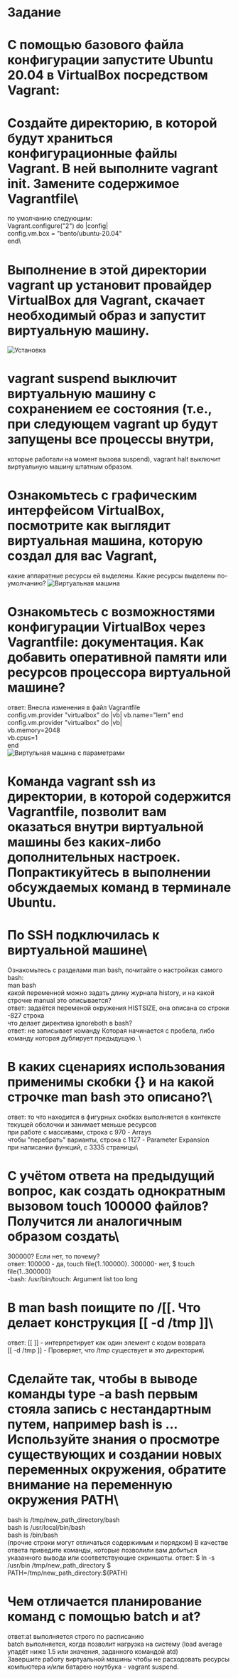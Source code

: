 # Задание
# С помощью базового файла конфигурации запустите Ubuntu 20.04 в VirtualBox посредством Vagrant:

# Создайте директорию, в которой будут храниться конфигурационные файлы Vagrant. В ней выполните vagrant init. Замените содержимое Vagrantfile\ 
по умолчанию следующим:\
 Vagrant.configure("2") do |config|\
 	config.vm.box = "bento/ubuntu-20.04"\
 end\
# Выполнение в этой директории vagrant up установит провайдер VirtualBox для Vagrant, скачает необходимый образ и запустит виртуальную машину.
![Установка](https://github.com/EVolgina/devops-netology9/blob/main/vagraninst.png)
# vagrant suspend выключит виртуальную машину с сохранением ее состояния (т.е., при следующем vagrant up будут запущены все процессы внутри, 
которые работали на момент вызова suspend), vagrant halt выключит виртуальную машину штатным образом.
# Ознакомьтесь с графическим интерфейсом VirtualBox, посмотрите как выглядит виртуальная машина, которую создал для вас Vagrant, 
какие аппаратные ресурсы ей выделены. Какие ресурсы выделены по-умолчанию?
![Виртуальная машина](https://github.com/EVolgina/devops-netology9/blob/main/virt.png)
# Ознакомьтесь с возможностями конфигурации VirtualBox через Vagrantfile: документация. Как добавить оперативной памяти или ресурсов процессора виртуальной машине?
ответ: Внесла изменения в файл Vagrantfile\
config.vm.provider "virtualbox" do |vb|
	vb.name="lern"
end\
	config.vm.provider "virtualbox" do |vb|	\
	vb.memory=2048\
	vb.cpus=1\
 end\
![Виртульная машина с параметрами](https://github.com/EVolgina/devops-netology9/blob/main/virtconfig.png)
# Команда vagrant ssh из директории, в которой содержится Vagrantfile, позволит вам оказаться внутри виртуальной машины без каких-либо дополнительных настроек. Попрактикуйтесь в выполнении обсуждаемых команд в терминале Ubuntu.
# По SSH подключилась к виртуальной машине\
Ознакомьтесь с разделами man bash, почитайте о настройках самого bash:\
man bash\
какой переменной можно задать длину журнала history, и на какой строчке manual это описывается?\
ответ:         задаётся переменой окружения HISTSIZE, она описана со строки    -827 строка\
что делает директива ignoreboth в bash?\
ответ: не записывает команду Которая начинается с пробела, либо команду которая дублирует предыдущую. \

# В каких сценариях использования применимы скобки {} и на какой строчке man bash это описано?\
ответ: то что находится в фигурных скобках выполняется в контексте текущей оболочки и занимает меньше ресурсов\
при работе с массивами, строка с 970 - Arrays\
чтобы "перебрать" варианты, строка с 1127 - Parameter Expansion\
при написании функций, с 3335 страницы\

# С учётом ответа на предыдущий вопрос, как создать однократным вызовом touch 100000 файлов? Получится ли аналогичным образом создать\
300000? Если нет, то почему?\
ответ: 100000 - да, touch file{1..100000}. 300000- нет, $ touch file{1..300000}\
  -bash: /usr/bin/touch: Argument list too long

# В man bash поищите по /\[\[. Что делает конструкция [[ -d /tmp ]]\
ответ: [[  ]] - интерпретирует как один элемент с кодом возврата\
[[ -d /tmp ]] - Проверяет, что /tmp существует и это директория\

# Сделайте так, чтобы в выводе команды type -a bash первым стояла запись с нестандартным путем, например bash is ... Используйте знания о просмотре существующих и создании новых переменных окружения, обратите внимание на переменную окружения PATH\

bash is /tmp/new_path_directory/bash\
bash is /usr/local/bin/bash\
bash is /bin/bash\
(прочие строки могут отличаться содержимым и порядком) В качестве ответа приведите команды, которые позволили вам добиться указанного вывода или соответствующие скриншоты.
ответ: $ ln -s /usr/bin /tmp/new_path_directory
$ PATH=/tmp/new_path_directory:${PATH}

# Чем отличается планирование команд с помощью batch и at?
ответ:at выполняется строго по расписанию\
batch выполняется, когда позволит нагрузка на систему (load average упадёт ниже 1.5 или значения, заданного командой atd)\
Завершите работу виртуальной машины чтобы не расходовать ресурсы компьютера и/или батарею ноутбука - vagrant suspend.
